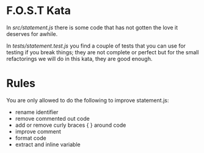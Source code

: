 # F.O.S.T Kata

In *src/statement.js* there is some code that
has not gotten the love it deserves for
awhile.

In *tests/statement.test.js* you find a couple
of tests that you can use for testing if you
break things; they are not complete or perfect
but for the small refactorings we will do in
this kata, they are good enough.

# Rules

You are only allowed to do the following
to improve statement.js:

  - rename identifier
  - remove commented out code
  - add or remove curly braces { } around code
  - improve comment
  - format code
  - extract and inline variable
